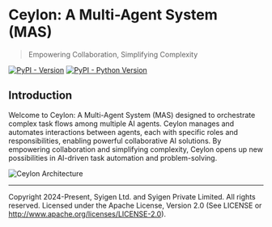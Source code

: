 # Ceylon: A Multi-Agent System (MAS)

> Empowering Collaboration, Simplifying Complexity

[![PyPI - Version](https://img.shields.io/pypi/v/ceylon.svg)](https://pypi.org/project/ceylon)
[![PyPI - Python Version](https://img.shields.io/pypi/pyversions/ceylon.svg)](https://pypi.org/project/ceylon)

## Introduction

Welcome to Ceylon: A Multi-Agent System (MAS) designed to orchestrate complex task flows among multiple AI agents.
Ceylon manages and automates interactions between agents, each with specific roles and responsibilities, enabling
powerful collaborative AI solutions. By empowering collaboration and simplifying complexity, Ceylon opens up new
possibilities in AI-driven task automation and problem-solving.

![Ceylon Architecture](../contents/images/img.png)

---

Copyright 2024-Present, Syigen Ltd. and Syigen Private Limited. All rights reserved.
Licensed under the Apache License, Version 2.0 (See LICENSE or http://www.apache.org/licenses/LICENSE-2.0).